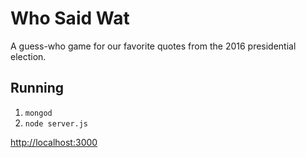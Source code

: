# Who Said Wat

A guess-who game for our favorite quotes from the 2016 presidential election.

## Running

1. `mongod`
2. `node server.js`

[http://localhost:3000](http://localhost:3000)